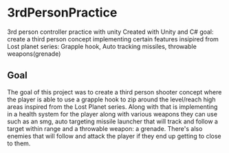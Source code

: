 # 3rdPersonPractice
 3rd person controller practice with unity
Created with Unity and C#
goal: create a third person concept implementing certain features insipired from Lost planet series: Grapple hook, Auto tracking missiles, throwable weapons(grenade)
## Goal 
The goal of this project was to create a third person shooter concept where the player is able to use a grapple hook to zip around the level/reach high areas inspired from the Lost Planet series. Along with that is implementing in a health system for the player along with various weapons they can use such as an smg, auto targeting missile launcher that will track and follow a target within range and a throwable weapon: a grenade. There's also enemies that will follow and attack the player if they end up getting to close to them. 
